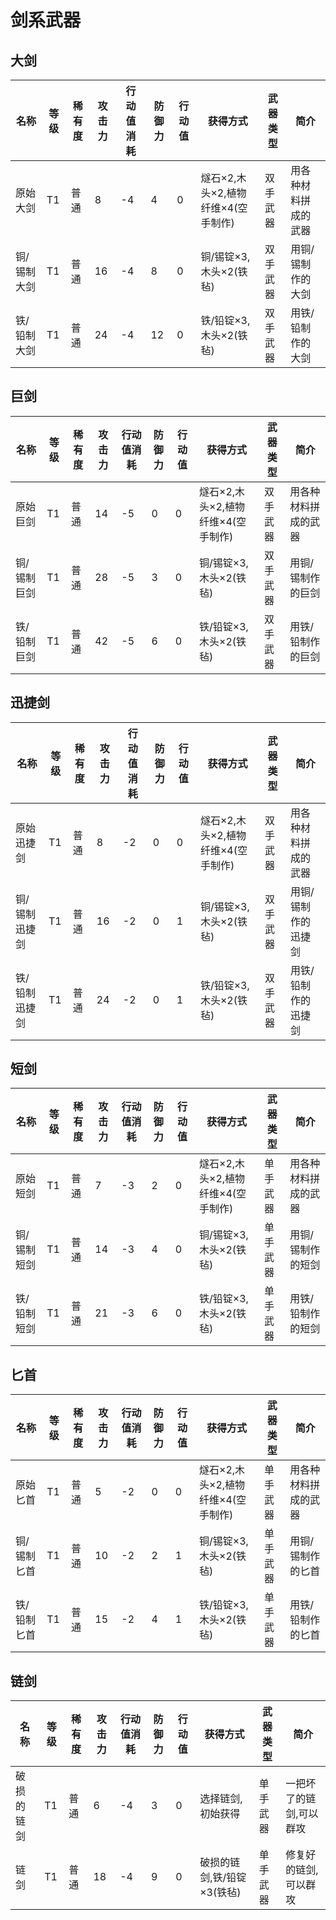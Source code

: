# 剑系武器

大剑
---

| 名称        | 等级 | 稀有度 | 攻击力 | 行动值消耗 | 防御力 | 行动值 | 获得方式                           | 武器类型 | 简介                 |
| ----------- | ---- | ------ | ------ | ---------- | ------ | ------ | ---------------------------------- | -------- | -------------------- |
| 原始大剑    | T1   | 普通   | 8      | -4         | 4      | 0      | 燧石×2,木头×2,植物纤维×4(空手制作) | 双手武器 | 用各种材料拼成的武器 |
| 铜/锡制大剑 | T1   | 普通   | 16     | -4         | 8      | 0      | 铜/锡锭×3,木头×2(铁毡)             | 双手武器 | 用铜/锡制作的大剑    |
| 铁/铅制大剑 | T1   | 普通   | 24     | -4         | 12     | 0      | 铁/铅锭×3,木头×2(铁毡)             | 双手武器 | 用铁/铅制作的大剑    |

巨剑
---

| 名称        | 等级 | 稀有度 | 攻击力 | 行动值消耗 | 防御力 | 行动值 | 获得方式                           | 武器类型 | 简介                 |
| ----------- | ---- | ------ | ------ | ---------- | ------ | ------ | ---------------------------------- | -------- | -------------------- |
| 原始巨剑    | T1   | 普通   | 14     | -5         | 0      | 0      | 燧石×2,木头×2,植物纤维×4(空手制作) | 双手武器 | 用各种材料拼成的武器 |
| 铜/锡制巨剑 | T1   | 普通   | 28     | -5         | 3      | 0      | 铜/锡锭×3,木头×2(铁毡)             | 双手武器 | 用铜/锡制作的巨剑    |
| 铁/铅制巨剑 | T1   | 普通   | 42     | -5         | 6      | 0      | 铁/铅锭×3,木头×2(铁毡)             | 双手武器 | 用铁/铅制作的巨剑    |

迅捷剑
---

| 名称          | 等级 | 稀有度 | 攻击力 | 行动值消耗 | 防御力 | 行动值 | 获得方式                           | 武器类型 | 简介                 |
| ------------- | ---- | ------ | ------ | ---------- | ------ | ------ | ---------------------------------- | -------- | -------------------- |
| 原始迅捷剑    | T1   | 普通   | 8      | -2         | 0      | 0      | 燧石×2,木头×2,植物纤维×4(空手制作) | 双手武器 | 用各种材料拼成的武器 |
| 铜/锡制迅捷剑 | T1   | 普通   | 16     | -2         | 0      | 1      | 铜/锡锭×3,木头×2(铁毡)             | 双手武器 | 用铜/锡制作的迅捷剑  |
| 铁/铅制迅捷剑 | T1   | 普通   | 24     | -2         | 0      | 1      | 铁/铅锭×3,木头×2(铁毡)             | 双手武器 | 用铁/铅制作的迅捷剑  |

短剑
---

| 名称        | 等级 | 稀有度 | 攻击力 | 行动值消耗 | 防御力 | 行动值 | 获得方式                           | 武器类型 | 简介                 |
| ----------- | ---- | ------ | ------ | ---------- | ------ | ------ | ---------------------------------- | -------- | -------------------- |
| 原始短剑    | T1   | 普通   | 7      | -3         | 2      | 0      | 燧石×2,木头×2,植物纤维×4(空手制作) | 单手武器 | 用各种材料拼成的武器 |
| 铜/锡制短剑 | T1   | 普通   | 14     | -3         | 4      | 0      | 铜/锡锭×3,木头×2(铁毡)             | 单手武器 | 用铜/锡制作的短剑    |
| 铁/铅制短剑 | T1   | 普通   | 21     | -3         | 6      | 0      | 铁/铅锭×3,木头×2(铁毡)             | 单手武器 | 用铁/铅制作的短剑    |

匕首
---

| 名称        | 等级 | 稀有度 | 攻击力 | 行动值消耗 | 防御力 | 行动值 | 获得方式                           | 武器类型 | 简介                 |
| ----------- | ---- | ------ | ------ | ---------- | ------ | ------ | ---------------------------------- | -------- | -------------------- |
| 原始匕首    | T1   | 普通   | 5      | -2         | 0      | 0      | 燧石×2,木头×2,植物纤维×4(空手制作) | 单手武器 | 用各种材料拼成的武器 |
| 铜/锡制匕首 | T1   | 普通   | 10      | -2         | 2      | 1      | 铜/锡锭×3,木头×2(铁毡)             | 单手武器 | 用铜/锡制作的匕首    |
| 铁/铅制匕首 | T1   | 普通   | 15     | -2         | 4      | 1      | 铁/铅锭×3,木头×2(铁毡)             | 单手武器 | 用铁/铅制作的匕首    |

链剑
---

| 名称       | 等级 | 稀有度 | 攻击力 | 行动值消耗 | 防御力 | 行动值 | 获得方式                   | 武器类型 | 简介                    |
| ---------- | ---- | ------ | ------ | ---------- | ------ | ------ | -------------------------- | -------- | ----------------------- |
| 破损的链剑 | T1   | 普通   | 6      | -4         | 3      | 0      | 选择链剑,初始获得          | 单手武器 | 一把坏了的链剑,可以群攻 |
| 链剑       | T1   | 普通   | 18     | -4         | 9      | 0      | 破损的链剑,铁/铅锭×3(铁毡) | 单手武器 | 修复好的链剑,可以群攻   |

